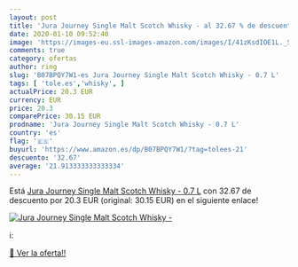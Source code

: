 ```yaml
---
layout: post
title: 'Jura Journey Single Malt Scotch Whisky - al 32.67 % de descuento'
date: 2020-01-10 09:52:40
image: 'https://images-eu.ssl-images-amazon.com/images/I/41zKsdIOE1L._SL200_.jpg'
comments: true
category: ofertas
author: ring
slug: 'B07BPQY7W1-es Jura Journey Single Malt Scotch Whisky - 0.7 L'
tags: [ 'tole.es','whisky', ]
actualPrice: 20.3 EUR
currency: EUR
price: 20.3
comparePrice: 30.15 EUR
prodname: 'Jura Journey Single Malt Scotch Whisky - 0.7 L'
country: 'es'
flag: '🇪🇸'
buyurl: 'https://www.amazon.es/dp/B07BPQY7W1/?tag=tolees-21'
descuento: '32.67'
average: '21.913333333333334'
---
```


Está [Jura Journey Single Malt Scotch Whisky - 0.7 L](https://www.amazon.es/dp/B07BPQY7W1/?tag=tolees-21) con 32.67 de descuento por 20.3 EUR (original: 30.15 EUR) en el siguiente enlace!

[![Jura Journey Single Malt Scotch Whisky -](https://images-eu.ssl-images-amazon.com/images/I/41zKsdIOE1L._SL200_.jpg)](https://www.amazon.es/dp/B07BPQY7W1/?tag=tolees-21)

ℹ️:


[🛒 Ver la oferta!!](https://www.amazon.es/dp/B07BPQY7W1/?tag=tolees-21)
